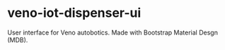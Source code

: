 # veno-iot-dispenser-ui
 User interface for Veno autobotics. Made with Bootstrap Material Desgn (MDB).
